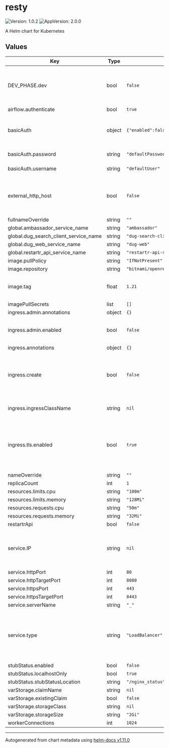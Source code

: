 # resty

![Version: 1.0.2](https://img.shields.io/badge/Version-1.0.2-informational?style=flat-square) ![AppVersion: 2.0.0](https://img.shields.io/badge/AppVersion-2.0.0-informational?style=flat-square)

A Helm chart for Kubernetes

## Values

| Key | Type | Default | Description |
|-----|------|---------|-------------|
| DEV_PHASE.dev | bool | `false` | Set the DEV_PHASE.dev True, if Appstore/Tycho running locally. Else, set it to False |
| airflow.authenticate | bool | `true` |  |
| basicAuth | object | `{"enabled":false,"password":"defaultPassword","username":"defaultUser"}` | Creates a basicAuth scheme preventing un-authenticated access to the whole site. |
| basicAuth.password | string | `"defaultPassword"` | Password, make sure to override. |
| basicAuth.username | string | `"defaultUser"` | Username , make sure to override. |
| external_http_host | bool | `false` | If using an external http proxy host set this to true and specify serverName.  Used for TACC. |
| fullnameOverride | string | `""` |  |
| global.ambassador_service_name | string | `"ambassador"` |  |
| global.dug_search_client_service_name | string | `"dug-search-client"` |  |
| global.dug_web_service_name | string | `"dug-web"` |  |
| global.restartr_api_service_name | string | `"restartr-api-service"` |  |
| image.pullPolicy | string | `"IfNotPresent"` |  |
| image.repository | string | `"bitnami/openresty"` |  |
| image.tag | float | `1.21` | Overrides the image tag whose default is the chart appVersion. |
| imagePullSecrets | list | `[]` |  |
| ingress.admin.annotations | object | `{}` |  |
| ingress.admin.enabled | bool | `false` | Create an additional Ingress to restrict access to /admin routes |
| ingress.annotations | object | `{}` |  |
| ingress.create | bool | `false` | Create an Ingress resource or not. New installations of helx should set this to true to avoid needing to request a static IP. |
| ingress.ingressClassName | string | `nil` | Set to use a specific ingress class other than the default. |
| ingress.tls.enabled | bool | `true` | Values inserted into the TLS block come from SSL.nginxTLSSecret and service.serverName for backward compatibility |
| nameOverride | string | `""` |  |
| replicaCount | int | `1` |  |
| resources.limits.cpu | string | `"100m"` |  |
| resources.limits.memory | string | `"128Mi"` |  |
| resources.requests.cpu | string | `"50m"` |  |
| resources.requests.memory | string | `"32Mi"` |  |
| restartrApi | bool | `false` |  |
| service.IP | string | `nil` | The static IP for this service, assigned to you by cluster administrators. Ignored if ingress.create=true. |
| service.httpPort | int | `80` |  |
| service.httpTargetPort | int | `8080` |  |
| service.httpsPort | int | `443` |  |
| service.httpsTargetPort | int | `8443` |  |
| service.serverName | string | `"_"` |  |
| service.type | string | `"LoadBalancer"` | can be LoadBalancer or ClusterIP. If ingress.create=true, this setting is ignored and defaulted to ClusterIP |
| stubStatus.enabled | bool | `false` |  |
| stubStatus.localhostOnly | bool | `true` |  |
| stubStatus.stubStatusLocation | string | `"/nginx_status"` |  |
| varStorage.claimName | string | `nil` |  |
| varStorage.existingClaim | bool | `false` |  |
| varStorage.storageClass | string | `nil` |  |
| varStorage.storageSize | string | `"2Gi"` |  |
| workerConnections | int | `1024` |  |

----------------------------------------------
Autogenerated from chart metadata using [helm-docs v1.11.0](https://github.com/norwoodj/helm-docs/releases/v1.11.0)
